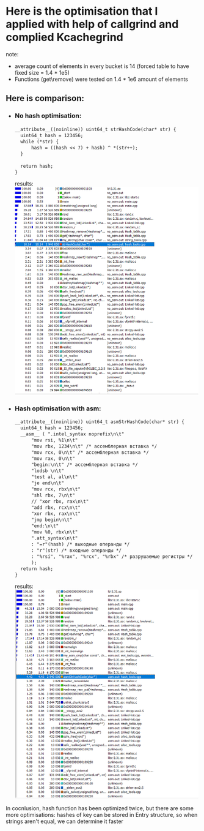 # Here is the optimisation that I applied with help of callgrind and complied Kcachegrind

note:
  * average count of elements in every bucket is 14 (forced table to have fixed size = 1.4 * 1e5)
  * Functions (get\remove) were tested on 1.4 * 1e6 amount of elements

## Here is comparison:

* ### No hash optimisation:
  ```
  __attribute__((noinline)) uint64_t strHashCode(char* str) {
    uint64_t hash = 123456;
    while (*str) {
        hash = ((hash << 7) + hash) ^ *(str++);
    }

    return hash;
  }
  ```
  results:
  ![image info](./resources/images/no_asm_opt.png)
  
  
* ### Hash optimisation with __asm__:
  ```
  __attribute__((noinline)) uint64_t asmStrHashCode(char* str) {
    uint64_t hash = 123456;
    __asm__ ( ".intel_syntax noprefix\n\t"
        "mov rsi, %1\n\t"
        "mov rbx, 1234\n\t" /* ассемблерная вставка */
        "mov rcx, 0\n\t" /* ассемблерная вставка */
        "mov rax, 0\n\t"
        "begin:\n\t" /* ассемблерная вставка */
        "lodsb \n\t"
        "test al, al\n\t"
        "je end\n\t"
        "mov rcx, rbx\n\t"
        "shl rbx, 7\n\t"
        // "xor rbx, rax\n\t"
        "add rbx, rcx\n\t"
        "xor rbx, rax\n\t"
        "jmp begin\n\t"
        "end:\n\t"
        "mov %0, rbx\n\t"
        ".att_syntax\n\t"
        : "=r"(hash) /* выходные операнды */
        : "r"(str) /* входные операнды */
        : "%rsi", "%rax", "%rcx", "%rbx" /* разрушаемые регистры */
        );
    return hash;
  }
  ```
  results:
  ![image info](./resources/images/asm_opt.png)


In cocnlusion, hash function has been optimized twice, but there are some more optimisations: hashes of key can be stored in Entry structure, so when strings aren't equal, we can determine it faster
